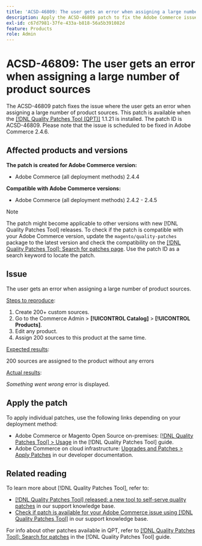 ```yaml
---
title: 'ACSD-46809: The user gets an error when assigning a large number of product sources'
description: Apply the ACSD-46809 patch to fix the Adobe Commerce issue where the user gets an error when assigning a large number of product sources.
exl-id: c67d7981-37fe-433a-b818-56a5b391082d
feature: Products
role: Admin
---
```

# ACSD-46809: The user gets an error when assigning a large number of product sources

The ACSD-46809 patch fixes the issue where the user gets an error when assigning a large number of product sources. This patch is available when the [[!DNL Quality Patches Tool (QPT)]](https://experienceleague.adobe.com/en/docs/commerce-knowledge-base/kb/announcements/commerce-announcements/magento-quality-patches-released-new-tool-to-self-serve-quality-patches) 1.1.21 is installed. The patch ID is ACSD-46809. Please note that the issue is scheduled to be fixed in Adobe Commerce 2.4.6.

## Affected products and versions

**The patch is created for Adobe Commerce version:**

* Adobe Commerce (all deployment methods)  2.4.4

**Compatible with Adobe Commerce versions:**

* Adobe Commerce (all deployment methods) 2.4.2 - 2.4.5

>[!NOTE]
>
>The patch might become applicable to other versions with new [!DNL Quality Patches Tool] releases. To check if the patch is compatible with your Adobe Commerce version, update the `magento/quality-patches` package to the latest version and check the compatibility on the [[!DNL Quality Patches Tool]: Search for patches page](https://experienceleague.adobe.com/tools/commerce-quality-patches/index.html). Use the patch ID as a search keyword to locate the patch.

## Issue

The user gets an error when assigning a large number of product sources.

<u>Steps to reproduce</u>:

1. Create 200+ custom sources.
1. Go to the Commerce Admin > **[!UICONTROL Catalog]** > **[!UICONTROL Products]**.
1. Edit any product.
1. Assign 200 sources to this product at the same time.

<u>Expected results</u>:

200 sources are assigned to the product without any errors

<u>Actual results</u>:

*Something went wrong* error is displayed.

## Apply the patch

To apply individual patches, use the following links depending on your deployment method:

* Adobe Commerce or Magento Open Source on-premises: [[!DNL Quality Patches Tool] > Usage](https://experienceleague.adobe.com/docs/commerce-operations/tools/quality-patches-tool/usage.html) in the [!DNL Quality Patches Tool] guide.
* Adobe Commerce on cloud infrastructure: [Upgrades and Patches > Apply Patches](https://devdocs.magento.com/cloud/project/project-patch.html) in our developer documentation.

## Related reading

To learn more about [!DNL Quality Patches Tool], refer to:

* [[!DNL Quality Patches Tool] released: a new tool to self-serve quality patches](https://experienceleague.adobe.com/en/docs/commerce-knowledge-base/kb/announcements/commerce-announcements/magento-quality-patches-released-new-tool-to-self-serve-quality-patches) in our support knowledge base.
* [Check if patch is available for your Adobe Commerce issue using [!DNL Quality Patches Tool]](/help/tools/quality-patches-tool/patches-available-in-qpt/check-patch-for-magento-issue-with-magento-quality-patches.md) in our support knowledge base.

For info about other patches available in QPT, refer to [[!DNL Quality Patches Tool]: Search for patches](https://experienceleague.adobe.com/tools/commerce-quality-patches/index.html) in the [!DNL Quality Patches Tool] guide.
